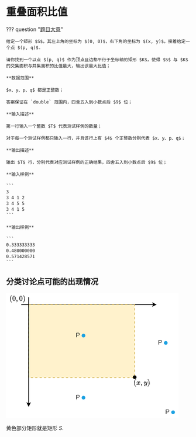 # 重叠面积比值

??? question "[题目大意](https://ac.nowcoder.com/acm/contest/46800/D)"

    给定一个矩形 $S$，其左上角的坐标为 $(0, 0)$，右下角的坐标为 $(x, y)$，接着给定一个点 $(p, q)$.

    请你找到一个以点 $(p, q)$ 作为顶点且边都平行于坐标轴的矩形 $K$，使得 $S$ 与 $K$ 的交集面积与并集面积的比值最大，输出该最大比值；

    **数据范围**

    $x、y、p、q$ 都是正整数；

    答案保证在 `double` 范围内，四舍五入到小数点后 $9$ 位；

    **输入描述**

    第一行输入一个整数 $T$ 代表测试样例的数量；

    对于每一个测试样例都只输入一行，并且该行上有 $4$ 个正整数分别代表 $x、y、p、q$；

    **输出描述**

    输出 $T$ 行，分别代表对应测试样例的正确结果，四舍五入到小数点后 $9$ 位；

    **输入样例**

    ```
    3
    3 4 1 2
    3 4 5 5
    3 4 1 5
    ```

    **输出样例**

    ```
    0.333333333
    0.480000000
    0.571428571
    ```

## 分类讨论点可能的出现情况

![](./img/矩形重叠面积.png)

黄色部分矩形就是矩形 $S$.

